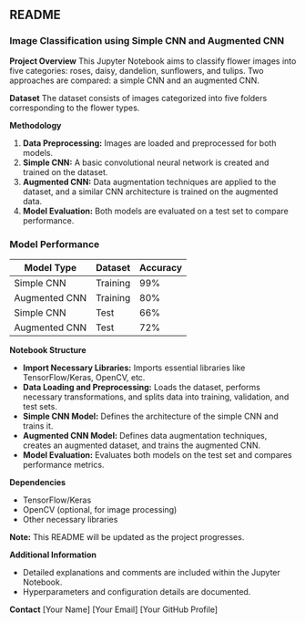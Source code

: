 ## README

### Image Classification using Simple CNN and Augmented CNN

**Project Overview**
This Jupyter Notebook aims to classify flower images into five categories: roses, daisy, dandelion, sunflowers, and tulips. Two approaches are compared: a simple CNN and an augmented CNN.

**Dataset**
The dataset consists of images categorized into five folders corresponding to the flower types.

**Methodology**
1. **Data Preprocessing:** Images are loaded and preprocessed for both models.
2. **Simple CNN:** A basic convolutional neural network is created and trained on the dataset.
3. **Augmented CNN:** Data augmentation techniques are applied to the dataset, and a similar CNN architecture is trained on the augmented data.
4. **Model Evaluation:** Both models are evaluated on a test set to compare performance.

### Model Performance

| Model Type | Dataset | Accuracy |
|---|---|---|
| Simple CNN | Training | 99% |
| Augmented CNN | Training | 80% |
| Simple CNN | Test | 66% |
| Augmented CNN | Test | 72% |

**Notebook Structure**
* **Import Necessary Libraries:** Imports essential libraries like TensorFlow/Keras, OpenCV, etc.
* **Data Loading and Preprocessing:** Loads the dataset, performs necessary transformations, and splits data into training, validation, and test sets.
* **Simple CNN Model:** Defines the architecture of the simple CNN and trains it.
* **Augmented CNN Model:** Defines data augmentation techniques, creates an augmented dataset, and trains the augmented CNN.
* **Model Evaluation:** Evaluates both models on the test set and compares performance metrics.

**Dependencies**
* TensorFlow/Keras
* OpenCV (optional, for image processing)
* Other necessary libraries

**Note:** This README will be updated as the project progresses.

**Additional Information**
* Detailed explanations and comments are included within the Jupyter Notebook.
* Hyperparameters and configuration details are documented.

**Contact**
[Your Name]
[Your Email]
[Your GitHub Profile]
